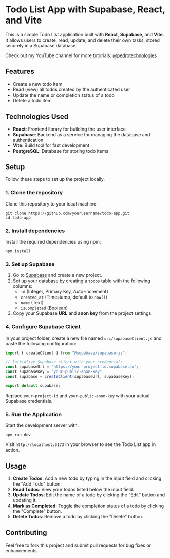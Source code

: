 # Todo List App with Supabase, React, and Vite

This is a simple Todo List application built with **React**, **Supabase**, and **Vite**. It allows users to create, read, update, and delete their own tasks, stored securely in a Supabase database.

Check out my YouTube channel for more tutorials: [@pedrotechnologies](https://www.youtube.com/@pedrotechnologies)

## Features

- Create a new todo item
- Read (view) all todos created by the authenticated user
- Update the name or completion status of a todo
- Delete a todo item

## Technologies Used

- **React**: Frontend library for building the user interface
- **Supabase**: Backend as a service for managing the database and authentication
- **Vite**: Build tool for fast development
- **PostgreSQL**: Database for storing todo items

## Setup

Follow these steps to set up the project locally.

### 1. Clone the repository

Clone this repository to your local machine:

```
git clone https://github.com/yourusername/todo-app.git
cd todo-app
```

### 2. Install dependencies

Install the required dependencies using npm:

```
npm install
```

### 3. Set up Supabase

1. Go to [Supabase](https://supabase.com) and create a new project.
2. Set up your database by creating a `todos` table with the following columns:
   - `id` (Integer, Primary Key, Auto-increment)
   - `created_at` (Timestamp, default to `now()`)
   - `name` (Text)
   - `isCompleted` (Boolean)
3. Copy your Supabase **URL** and **anon key** from the project settings.

### 4. Configure Supabase Client

In your project folder, create a new file named `src/supabaseClient.js` and paste the following configuration:

```javascript
import { createClient } from "@supabase/supabase-js";

// Initialize Supabase client with your credentials
const supabaseUrl = "https://your-project-id.supabase.co";
const supabaseKey = "your-public-anon-key";
const supabase = createClient(supabaseUrl, supabaseKey);

export default supabase;
```

Replace `your-project-id` and `your-public-anon-key` with your actual Supabase credentials.

### 5. Run the Application

Start the development server with:

```
npm run dev
```

Visit `http://localhost:5173` in your browser to see the Todo List app in action.

## Usage

1. **Create Todos**: Add a new todo by typing in the input field and clicking the "Add Todo" button.
2. **Read Todos**: View your todos listed below the input field.
3. **Update Todos**: Edit the name of a todo by clicking the "Edit" button and updating it.
4. **Mark as Completed**: Toggle the completion status of a todo by clicking the "Complete" button.
5. **Delete Todos**: Remove a todo by clicking the "Delete" button.

## Contributing

Feel free to fork this project and submit pull requests for bug fixes or enhancements.
